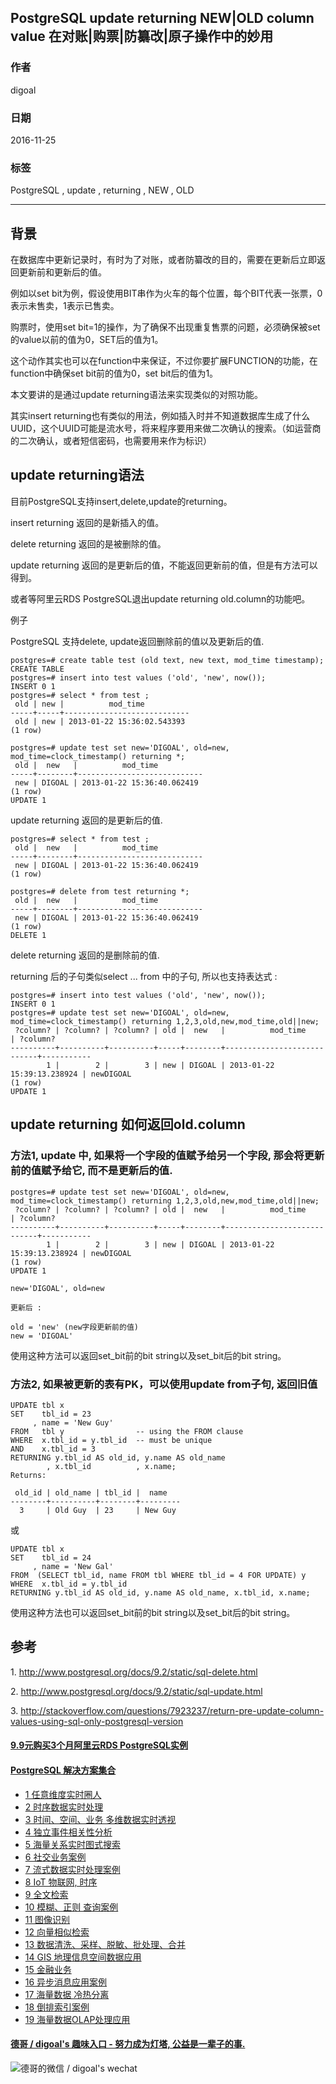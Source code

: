 ## PostgreSQL update returning NEW|OLD column value 在对账|购票|防纂改|原子操作中的妙用
                                                          
### 作者                                                         
digoal                                                          
                                                          
### 日期                                                         
2016-11-25                                                              
                                                          
### 标签                                                        
PostgreSQL , update , returning , NEW , OLD                                                                                                                   
                                                          
----                                                        
                     
## 背景    
在数据库中更新记录时，有时为了对账，或者防纂改的目的，需要在更新后立即返回更新前和更新后的值。  
  
例如以set bit为例，假设使用BIT串作为火车的每个位置，每个BIT代表一张票，0表示未售卖，1表示已售卖。  
  
购票时，使用set bit=1的操作，为了确保不出现重复售票的问题，必须确保被set的value以前的值为0，SET后的值为1。   
  
这个动作其实也可以在function中来保证，不过你要扩展FUNCTION的功能，在function中确保set bit前的值为0，set bit后的值为1。  
  
本文要讲的是通过update returning语法来实现类似的对照功能。  
    
其实insert returning也有类似的用法，例如插入时并不知道数据库生成了什么UUID，这个UUID可能是流水号，将来程序要用来做二次确认的搜索。（如运营商的二次确认，或者短信密码，也需要用来作为标识）   
   
## update returning语法
目前PostgreSQL支持insert,delete,update的returning。  
  
insert returning 返回的是新插入的值。    
  
delete returning 返回的是被删除的值。  
  
update returning 返回的是更新后的值，不能返回更新前的值，但是有方法可以得到。   
  
或者等阿里云RDS PostgreSQL退出update returning old.column的功能吧。  
  
例子  
  
PostgreSQL 支持delete, update返回删除前的值以及更新后的值.  
  
```
postgres=# create table test (old text, new text, mod_time timestamp);
CREATE TABLE
postgres=# insert into test values ('old', 'new', now());
INSERT 0 1
postgres=# select * from test ;
 old | new |          mod_time          
-----+-----+----------------------------
 old | new | 2013-01-22 15:36:02.543393
(1 row)

postgres=# update test set new='DIGOAL', old=new, mod_time=clock_timestamp() returning *;
 old |  new   |          mod_time          
-----+--------+----------------------------
 new | DIGOAL | 2013-01-22 15:36:40.062419
(1 row)
UPDATE 1
```
  
update returning 返回的是更新后的值.  
  
```
postgres=# select * from test ;
 old |  new   |          mod_time          
-----+--------+----------------------------
 new | DIGOAL | 2013-01-22 15:36:40.062419
(1 row)

postgres=# delete from test returning *;
 old |  new   |          mod_time          
-----+--------+----------------------------
 new | DIGOAL | 2013-01-22 15:36:40.062419
(1 row)
DELETE 1
```
  
delete returning 返回的是删除前的值.  
  
returning 后的子句类似select ... from 中的子句, 所以也支持表达式 :   
  
```
postgres=# insert into test values ('old', 'new', now());
INSERT 0 1
postgres=# update test set new='DIGOAL', old=new, mod_time=clock_timestamp() returning 1,2,3,old,new,mod_time,old||new;
 ?column? | ?column? | ?column? | old |  new   |          mod_time          | ?column?  
----------+----------+----------+-----+--------+----------------------------+-----------
        1 |        2 |        3 | new | DIGOAL | 2013-01-22 15:39:13.238924 | newDIGOAL
(1 row)
UPDATE 1
```
  
## update returning 如何返回old.column
### 方法1,  update 中, 如果将一个字段的值赋予给另一个字段, 那会将更新前的值赋予给它, 而不是更新后的值.  
```
postgres=# update test set new='DIGOAL', old=new, mod_time=clock_timestamp() returning 1,2,3,old,new,mod_time,old||new;
 ?column? | ?column? | ?column? | old |  new   |          mod_time          | ?column?  
----------+----------+----------+-----+--------+----------------------------+-----------
        1 |        2 |        3 | new | DIGOAL | 2013-01-22 15:39:13.238924 | newDIGOAL
(1 row)
UPDATE 1

new='DIGOAL', old=new

更新后 :   
  
old = 'new' (new字段更新前的值)
new = 'DIGOAL'
```
  
使用这种方法可以返回set_bit前的bit string以及set_bit后的bit string。  
  
### 方法2, 如果被更新的表有PK，可以使用update from子句, 返回旧值   
```
UPDATE tbl x
SET    tbl_id = 23
     , name = 'New Guy'
FROM   tbl y                -- using the FROM clause
WHERE  x.tbl_id = y.tbl_id  -- must be unique
AND    x.tbl_id = 3
RETURNING y.tbl_id AS old_id, y.name AS old_name
        , x.tbl_id          , x.name;
Returns:

 old_id | old_name | tbl_id |  name
--------+----------+--------+---------
  3     | Old Guy  | 23     | New Guy
```
  
或  
  
```
UPDATE tbl x
SET    tbl_id = 24
     , name = 'New Gal'
FROM  (SELECT tbl_id, name FROM tbl WHERE tbl_id = 4 FOR UPDATE) y 
WHERE  x.tbl_id = y.tbl_id
RETURNING y.tbl_id AS old_id, y.name AS old_name, x.tbl_id, x.name;
```
  
使用这种方法也可以返回set_bit前的bit string以及set_bit后的bit string。  
  
## 参考
1\. http://www.postgresql.org/docs/9.2/static/sql-delete.html  
  
2\. http://www.postgresql.org/docs/9.2/static/sql-update.html  
  
3\. http://stackoverflow.com/questions/7923237/return-pre-update-column-values-using-sql-only-postgresql-version  
  
  
             
         
  
  
  
  
  
  
  
  
  
  
  
  
  
  
  
  
  
  
  
  
  
  
  
  
  
  
  
  
  
  
  
  
  
  
  
  
  
  
  
  
  
  
  
  
  
  
  
  
  
  
  
  
  
  
  
#### [9.9元购买3个月阿里云RDS PostgreSQL实例](https://www.aliyun.com/database/postgresqlactivity "57258f76c37864c6e6d23383d05714ea")
  
  
#### [PostgreSQL 解决方案集合](https://yq.aliyun.com/topic/118 "40cff096e9ed7122c512b35d8561d9c8")
- [1 任意维度实时圈人](https://yq.aliyun.com/topic/118 "40cff096e9ed7122c512b35d8561d9c8")
- [2 时序数据实时处理](https://yq.aliyun.com/topic/118 "40cff096e9ed7122c512b35d8561d9c8")
- [3 时间、空间、业务 多维数据实时透视](https://yq.aliyun.com/topic/118 "40cff096e9ed7122c512b35d8561d9c8")
- [4 独立事件相关性分析](https://yq.aliyun.com/topic/118 "40cff096e9ed7122c512b35d8561d9c8")
- [5 海量关系实时图式搜索](https://yq.aliyun.com/topic/118 "40cff096e9ed7122c512b35d8561d9c8")
- [6 社交业务案例](https://yq.aliyun.com/topic/118 "40cff096e9ed7122c512b35d8561d9c8")
- [7 流式数据实时处理案例](https://yq.aliyun.com/topic/118 "40cff096e9ed7122c512b35d8561d9c8")
- [8 IoT 物联网, 时序](https://yq.aliyun.com/topic/118 "40cff096e9ed7122c512b35d8561d9c8")
- [9 全文检索](https://yq.aliyun.com/topic/118 "40cff096e9ed7122c512b35d8561d9c8")
- [10 模糊、正则 查询案例](https://yq.aliyun.com/topic/118 "40cff096e9ed7122c512b35d8561d9c8")
- [11 图像识别](https://yq.aliyun.com/topic/118 "40cff096e9ed7122c512b35d8561d9c8")
- [12 向量相似检索](https://yq.aliyun.com/topic/118 "40cff096e9ed7122c512b35d8561d9c8")
- [13 数据清洗、采样、脱敏、批处理、合并](https://yq.aliyun.com/topic/118 "40cff096e9ed7122c512b35d8561d9c8")
- [14 GIS 地理信息空间数据应用](https://yq.aliyun.com/topic/118 "40cff096e9ed7122c512b35d8561d9c8")
- [15 金融业务](https://yq.aliyun.com/topic/118 "40cff096e9ed7122c512b35d8561d9c8")
- [16 异步消息应用案例](https://yq.aliyun.com/topic/118 "40cff096e9ed7122c512b35d8561d9c8")
- [17 海量数据 冷热分离](https://yq.aliyun.com/topic/118 "40cff096e9ed7122c512b35d8561d9c8")
- [18 倒排索引案例](https://yq.aliyun.com/topic/118 "40cff096e9ed7122c512b35d8561d9c8")
- [19 海量数据OLAP处理应用](https://yq.aliyun.com/topic/118 "40cff096e9ed7122c512b35d8561d9c8")
  
  
#### [德哥 / digoal's 趣味入口 - 努力成为灯塔, 公益是一辈子的事.](https://github.com/digoal/blog/blob/master/README.md "22709685feb7cab07d30f30387f0a9ae")
  
  
![德哥的微信 / digoal's wechat](../pic/digoal_weixin.jpg "f7ad92eeba24523fd47a6e1a0e691b59")
  
